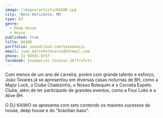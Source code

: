 ```yaml
---
image: /images/artists/KAIWO.jpg
city: 'Belo Horizonte, MG'
type: DJ
genre:
  - Deep House
  - House
published: true
title: KAIWO
portfolio: soundcloud.com/kaiwomusic
email: joao_marinhotavares@hotmail.com
phone: 31 98591-8757
facebook: joaomarcos.tavares.10?fref=ts
---
```

Com menos de um ano de carreira, porém com grande talento e esforço, João Tavares já se apresentou em diversas casas noturnas de BH, como a Major Lock, o Clube Chalezinho, o Nosso Botequim e o Corneta Espeto Clube, além de ter participado de grandes eventos, como a Four Loko e a Alive BH.

O DJ KAIWO se apresenta com sets contendo os maiores sucessos do house, deep house e do "brazilian bass".
